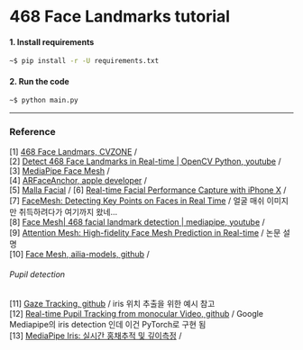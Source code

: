 # 468 Face Landmarks tutorial 

#### 1. Install requirements 

```bash 
~$ pip install -r -U requirements.txt
```





#### 2. Run the code 

```bash
~$ python main.py 
```





***
### Reference 
[1] [468 Face Landmars, CVZONE](https://www.computervision.zone/courses/468-face-landmarks/?ld-registered=true) / <br/>
[2] [Detect 468 Face Landmarks in Real-time | OpenCV Python, youtube](https://youtu.be/V9bzew8A1tc) /  <br/>
[3] [MediaPipe Face Mesh](https://google.github.io/mediapipe/solutions/face_mesh.html) / <br/>
[4] [ARFaceAnchor, apple developer](https://developer.apple.com/videos/play/tech-talks/601/) / <br/>
[5] [Malla Facial](https://omes-va.com/malla-facial-mediapipe-python/) / 
[6] [Real-time Facial Performance Capture with iPhone X](https://github.com/johnjcsmith/iPhoneMoCapiOS) / <br/>
[7] [FaceMesh: Detecting Key Points on Faces in Real Time](https://medium.com/axinc-ai/facemesh-detecting-key-points-on-faces-in-real-time-977c03f1bab) / 얼굴 매쉬 이미지만 취득하려다가 여기까지 왔네... <br/>[8] [Face Mesh| 468 facial landmark detection | mediapipe, youtube](https://youtu.be/7WPdEajSL6c) / <br/>
[9] [Attention Mesh: High-fidelity Face Mesh Prediction in Real-time](https://www.arxiv-vanity.com/papers/2006.10962/) / 논문 설명 <br/>
[10] [Face Mesh, ailia-models, github](https://github.com/axinc-ai/ailia-models/tree/master/face_recognition/facemesh) / <br/>



###### Pupil detection

[11] [Gaze Tracking, github](https://github.com/antoinelame/GazeTracking) / iris 위치 추출을 위한 예시 참고  <br/>
[12] [Real-time Pupil Tracking from monocular Video, github](https://github.com/cedriclmenard/irislandmarks.pytorch) / Google Mediapipe의  iris detection 인데 이건 PyTorch로 구현 됨 <br/>[13] [MediaPipe Iris: 실시간 홍채추적 및 깊이측정](https://brunch.co.kr/@synabreu/93) / 
